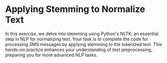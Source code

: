 # Applying Stemming to Normalize Text

In this exercise, we delve into stemming using Python's NLTK, an essential step in NLP for normalizing text. Your task is to complete the code for processing SMS messages by applying stemming to the tokenized text. This hands-on practice enhances your understanding of text preprocessing, preparing you for more advanced NLP tasks.